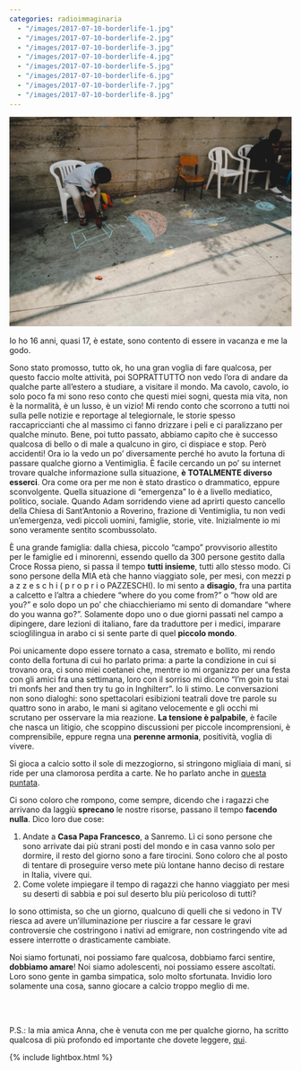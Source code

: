 ```yaml
---
categories: radioimmaginaria
  - "/images/2017-07-10-borderlife-1.jpg"
  - "/images/2017-07-10-borderlife-2.jpg"
  - "/images/2017-07-10-borderlife-3.jpg"
  - "/images/2017-07-10-borderlife-4.jpg"
  - "/images/2017-07-10-borderlife-5.jpg"
  - "/images/2017-07-10-borderlife-6.jpg"
  - "/images/2017-07-10-borderlife-7.jpg"
  - "/images/2017-07-10-borderlife-8.jpg"
---
```

<img src="/images/2017-07-10-borderlife-3.jpg" alt="un migrante disegna a terra con un gesso" title="un migrante disegna a terra con un gesso">

Io ho 16 anni, quasi 17, è estate, sono contento di essere in vacanza e me la godo.

Sono stato promosso, tutto ok, ho una gran voglia di fare qualcosa, per questo faccio molte attività, poi SOPRATTUTTO non vedo l’ora di andare da qualche parte all’estero a studiare, a visitare il mondo. Ma cavolo, cavolo, io solo poco fa mi sono reso conto che questi miei sogni, questa mia vita, non è la normalità, è un lusso, è un vizio! Mi rendo conto che scorrono a tutti noi sulla pelle notizie e reportage al telegiornale, le storie spesso raccapriccianti che al massimo ci fanno drizzare i peli e ci paralizzano per qualche minuto. Bene, poi tutto passato, abbiamo capito che è successo qualcosa di bello o di male a qualcuno in giro, ci dispiace e stop. Però accidenti! Ora io la vedo un po’ diversamente perché ho avuto la fortuna di passare qualche giorno a Ventimiglia. È facile cercando un po’ su internet trovare qualche informazione sulla situazione, **è TOTALMENTE diverso esserci**. Ora come ora per me non è stato drastico o drammatico, eppure sconvolgente. Quella situazione di “emergenza” lo è a livello mediatico, politico, sociale. Quando Adam sorridendo viene ad aprirti questo cancello della Chiesa di Sant’Antonio a Roverino, frazione di Ventimiglia, tu non vedi un’emergenza, vedi piccoli uomini, famiglie, storie, vite. Inizialmente io mi sono veramente sentito scombussolato.

È una grande famiglia: dalla chiesa, piccolo “campo” provvisorio allestito per le famiglie ed i minorenni, essendo quello da 300 persone gestito dalla Croce Rossa pieno, si passa il tempo **tutti insieme**, tutti allo stesso modo. Ci sono persone della MIA età che hanno viaggiato sole, per mesi, con mezzi p a z z e s c h i ( p r o p r i o PAZZESCHI). Io mi sento a **disagio**, fra una partita a calcetto e l’altra a chiedere “where do you come from?” o “how old are you?” e solo dopo un po’ che chiacchieriamo mi sento di domandare “where do you wanna go?”. Solamente dopo uno o due giorni passati nel campo a dipingere, dare lezioni di italiano, fare da traduttore per i medici, imparare scioglilingua in arabo ci si sente parte di quel **piccolo mondo**.

Poi unicamente dopo essere tornato a casa, stremato e bollito, mi rendo conto della fortuna di cui ho parlato prima: a parte la condizione in cui si trovano ora, ci sono miei coetanei che, mentre io mi organizzo per una festa con gli amici fra una settimana, loro con il sorriso mi dicono “I’m goin tu stai tri monfs her and then try tu go in Inghilterr”. Io li stimo. Le conversazioni non sono dialoghi: sono spettacolari esibizioni teatrali dove tre parole su quattro sono in arabo, le mani si agitano velocemente e gli occhi mi scrutano per osservare la mia reazione. **La tensione è palpabile**, è facile che nasca un litigio, che scoppino discussioni per piccole incomprensioni, è comprensibile, eppure regna una **perenne armonia**, positività, voglia di vivere.

Si gioca a calcio sotto il sole di mezzogiorno, si stringono migliaia di mani, si ride per una clamorosa perdita a carte. Ne ho parlato anche in <a href="https://www.spreaker.com/user/ariaimmaginaria/smo-vita-di-confine" rel="noopener" target="blank">questa puntata</a>.

Ci sono coloro che rompono, come sempre, dicendo che i ragazzi che arrivano da laggiù **sprecano** le nostre risorse, passano il tempo **facendo nulla**. Dico loro due cose:

1. Andate a **Casa Papa Francesco**, a Sanremo. Lì ci sono persone che sono arrivate dai più strani posti del mondo e in casa vanno solo per dormire, il resto del giorno sono a fare tirocini. Sono coloro che al posto di tentare di proseguire verso mete più lontane hanno deciso di restare in Italia, vivere qui.
2. Come volete impiegare il tempo di ragazzi che hanno viaggiato per mesi su deserti di sabbia e poi sul deserto blu più pericoloso di tutti?

Io sono ottimista, so che un giorno, qualcuno di quelli che si vedono in TV riesca ad avere un’illuminazione per riuscire a far cessare le gravi controversie che costringono i nativi ad emigrare, non costringendo vite ad essere interrotte o drasticamente cambiate.

Noi siamo fortunati, noi possiamo fare qualcosa, dobbiamo farci sentire, **dobbiamo amare**! Noi siamo adolescenti, noi possiamo essere ascoltati. Loro sono gente in gamba simpatica, solo molto sfortunata. Invidio loro solamente una cosa, sanno giocare a calcio troppo meglio di me.

<br />
<br />

P.S.: la mia amica Anna, che è venuta con me per qualche giorno, ha scritto qualcosa di più profondo ed importante che dovete leggere, <a href="https://web.archive.org/web/20171008172851/https://www.rivieratime.news/qual-futuro-dellumanita-vive-al-ponte/" rel="noopener" target="blank">qui</a>.

{% include lightbox.html %}
